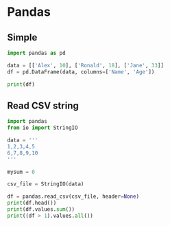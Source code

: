 # Pandas 

## Simple

```python
import pandas as pd

data = [['Alex', 10], ['Ronald', 18], ['Jane', 33]]
df = pd.DataFrame(data, columns=['Name', 'Age'])

print(df)
```

## Read CSV string

```python
import pandas
from io import StringIO

data = '''
1,2,3,4,5
6,7,8,9,10
'''

mysum = 0

csv_file = StringIO(data)

df = pandas.read_csv(csv_file, header=None)
print(df.head())
print(df.values.sum())
print((df > 1).values.all())
```
